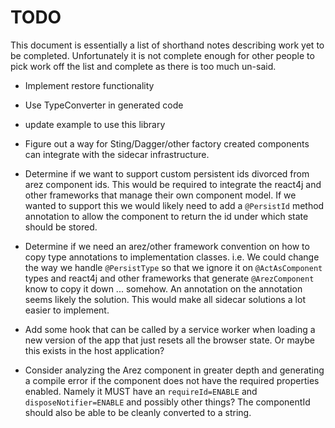 # TODO

This document is essentially a list of shorthand notes describing work yet to be completed.
Unfortunately it is not complete enough for other people to pick work off the list and
complete as there is too much un-said.

* Implement restore functionality

* Use TypeConverter in generated code

* update example to use this library

* Figure out a way for Sting/Dagger/other factory created components can integrate with the sidecar infrastructure.

* Determine if we want to support custom persistent ids divorced from arez component ids. This would be required
  to integrate the react4j and other frameworks that manage their own component model. If we wanted to support
  this we would likely need to add a `@PersistId` method annotation to allow the component to return the id under
  which state should be stored.

* Determine if we need an arez/other framework convention on how to copy type annotations to implementation
  classes. i.e. We could change the way we handle `@PersistType` so that we ignore it on `@ActAsComponent`
  types and react4j and other frameworks that generate `@ArezComponent` know to copy it down ... somehow.
  An annotation on the annotation seems likely the solution. This would make all sidecar solutions a lot
  easier to implement.

* Add some hook that can be called by a service worker when loading a new version of the app that just
  resets all the browser state. Or maybe this exists in the host application?

* Consider analyzing the Arez component in greater depth and generating a compile error if the component does not have the required properties enabled. Namely it MUST have an `requireId=ENABLE` and `disposeNotifier=ENABLE` and possibly other things? The componentId should also be able to be cleanly converted to a string.
